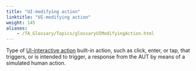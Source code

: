 ```yaml
--- 
title: "UI-modifying action"
linktitle: "UI-modifying action"
weight: 145
aliases: 
    - /TA_Glossary/Topics/glossaryUIModifyingAction.html
---
```


Type of [UI-interactive action](/TA_Glossary/Topics/glossaryUIInteractiveAction.html) built-in action, such as click, enter, or tap, that triggers, or is intended to trigger, a response from the AUT by means of a simulated human action.

